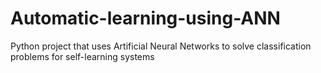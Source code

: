 # Automatic-learning-using-ANN
Python project that uses Artificial Neural Networks to solve classification problems for self-learning systems
